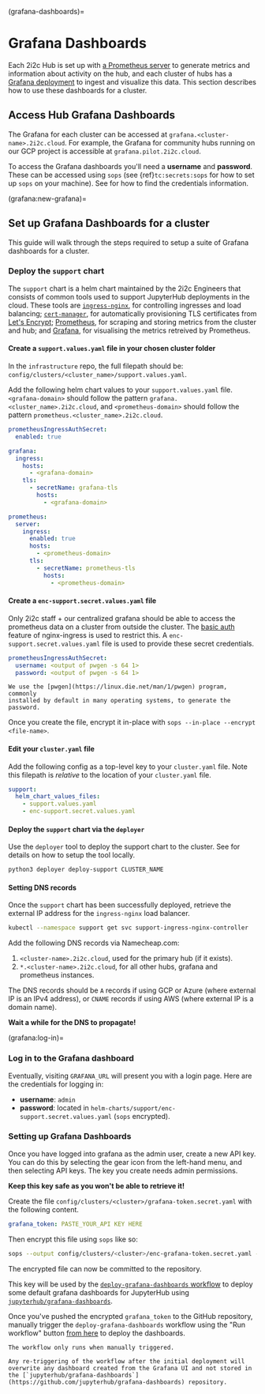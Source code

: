(grafana-dashboards)=
# Grafana Dashboards

Each 2i2c Hub is set up with [a Prometheus server](https://prometheus.io/) to generate metrics and information about activity on the hub, and each cluster of hubs has a [Grafana deployment](https://grafana.com/) to ingest and visualize this data.
This section describes how to use these dashboards for a cluster.

## Access Hub Grafana Dashboards

The Grafana for each cluster can be accessed at `grafana.<cluster-name>.2i2c.cloud`.
For example, the Grafana for community hubs running on our GCP project is accessible at `grafana.pilot.2i2c.cloud`.

To access the Grafana dashboards you'll need a **username** and **password**.
These can be accessed using `sops` (see {ref}`tc:secrets:sops` for how to set up `sops` on your machine).
See [](grafana:log-in) for how to find the credentials information.

(grafana:new-grafana)=
## Set up Grafana Dashboards for a cluster

This guide will walk through the steps required to setup a suite of Grafana dashboards for a cluster.

### Deploy the `support` chart

The `support` chart is a helm chart maintained by the 2i2c Engineers that consists of common tools used to support JupyterHub deployments in the cloud.
These tools are [`ingress-nginx`](https://kubernetes.github.io/ingress-nginx/), for controlling ingresses and load balancing; [`cert-manager`](https://cert-manager.io/docs/), for automatically provisioning TLS certificates from [Let's Encrypt](https://letsencrypt.org/); [Prometheus](https://prometheus.io/), for scraping and storing metrics from the cluster and hub; and [Grafana](https://grafana.com/), for visualising the metrics retreived by Prometheus.

#### Create a `support.values.yaml` file in your chosen cluster folder

In the `infrastructure` repo, the full filepath should be: `config/clusters/<cluster_name>/support.values.yaml`.

Add the following helm chart values to your `support.values.yaml` file.
`<grafana-domain>` should follow the pattern `grafana.<cluster_name>.2i2c.cloud`,
and `<prometheus-domain>` should follow the pattern `prometheus.<cluster_name>.2i2c.cloud`.

```yaml
prometheusIngressAuthSecret:
  enabled: true

grafana:
  ingress:
    hosts:
      - <grafana-domain>
    tls:
      - secretName: grafana-tls
        hosts:
          - <grafana-domain>

prometheus:
  server:
    ingress:
      enabled: true
      hosts:
        - <prometheus-domain>
      tls:
        - secretName: prometheus-tls
          hosts:
            - <prometheus-domain>
```

#### Create a `enc-support.secret.values.yaml` file

Only 2i2c staff + our centralized grafana should be able to access the
prometheus data on a cluster from outside the cluster. The [basic auth](https://kubernetes.github.io/ingress-nginx/examples/auth/basic/)
feature of nginx-ingress is used to restrict this. A `enc-support.secret.values.yaml`
file is used to provide these secret credentials.

```yaml
prometheusIngressAuthSecret:
  username: <output of pwgen -s 64 1>
  password: <output of pwgen -s 64 1>
```

```{note}
We use the [pwgen](https://linux.die.net/man/1/pwgen) program, commonly
installed by default in many operating systems, to generate the password.
```

Once you create the file, encrypt it in-place with `sops --in-place --encrypt <file-name>`.


#### Edit your `cluster.yaml` file

Add the following config as a top-level key to your `cluster.yaml` file.
Note this filepath is _relative_ to the location of your `cluster.yaml` file.

```yaml
support:
  helm_chart_values_files:
    - support.values.yaml
    - enc-support.secret.values.yaml
```

#### Deploy the `support` chart via the `deployer`

Use the `deployer` tool to deploy the support chart to the cluster.
See [](operate:manual-deploy) for details on how to setup the tool locally.

```bash
python3 deployer deploy-support CLUSTER_NAME
```

#### Setting DNS records

Once the `support` chart has been successfully deployed, retrieve the external IP address for the `ingress-nginx` load balancer.

```bash
kubectl --namespace support get svc support-ingress-nginx-controller
```

Add the following DNS records via Namecheap.com:

1. `<cluster-name>.2i2c.cloud`, used for the primary hub (if it exists).
2. `*.<cluster-name>.2i2c.cloud`, for all other hubs, grafana and prometheus
   instances.

The DNS records should be `A` records if using GCP or Azure (where external IP is an
IPv4 address), or `CNAME` records if using AWS (where external IP is a domain name).

**Wait a while for the DNS to propagate!**

(grafana:log-in)=
### Log in to the Grafana dashboard

Eventually, visiting `GRAFANA_URL` will present you with a login page.
Here are the credentials for logging in:

- **username**: `admin`
- **password**: located in `helm-charts/support/enc-support.secret.values.yaml` (`sops` encrypted).

### Setting up Grafana Dashboards

Once you have logged into grafana as the admin user, create a new API key.
You can do this by selecting the gear icon from the left-hand menu, and then selecting API keys.
The key you create needs admin permissions.

**Keep this key safe as you won't be able to retrieve it!**

Create the file `config/clusters/<cluster>/grafana-token.secret.yaml` with the following content.

```yaml
grafana_token: PASTE_YOUR_API KEY HERE
```

Then encrypt this file using `sops` like so:

```bash
sops --output config/clusters/<cluster>/enc-grafana-token.secret.yaml --encrypt config/clusters/<cluster>/grafana-token.secret.yaml
```

The encrypted file can now be committed to the repository.

This key will be used by the [`deploy-grafana-dashboards` workflow](https://github.com/2i2c-org/infrastructure/tree/HEAD/.github/workflows/deploy-grafana-dashboards.yaml) to deploy some default grafana dashboards for JupyterHub using [`jupyterhub/grafana-dashboards`](https://github.com/jupyterhub/grafana-dashboards).

Once you've pushed the encrypted `grafana_token` to the GitHub repository, manually trigger the `deploy-grafana-dashboards` workflow using the "Run workflow" button [from here](https://github.com/2i2c-org/infrastructure/actions/workflows/deploy-grafana-dashboards.yaml) to deploy the dashboards.

```{note}
The workflow only runs when manually triggered.

Any re-triggering of the workflow after the initial deployment will overwrite any dashboard created from the Grafana UI and not stored in the [`jupyterhub/grafana-dashboards`](https://github.com/jupyterhub/grafana-dashboards) repository.
```
